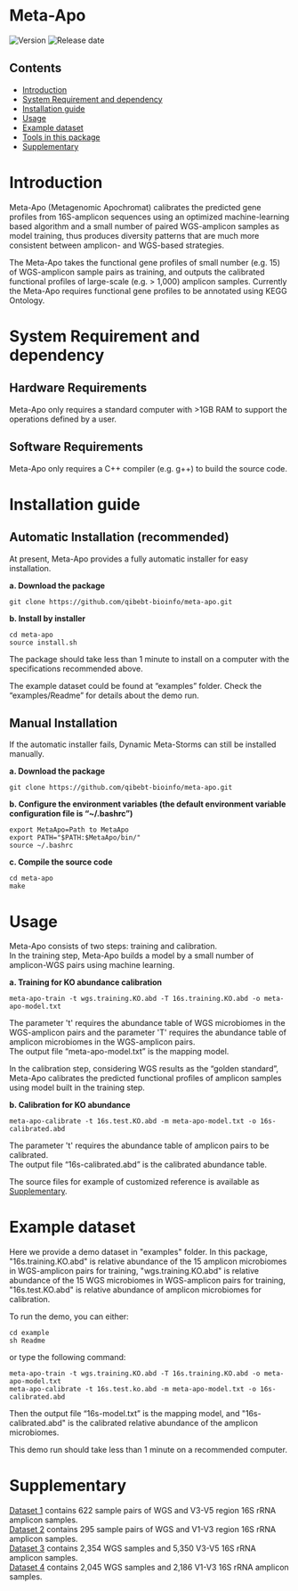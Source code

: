 # Meta-Apo

![Version](https://img.shields.io/badge/Version-1.0%20)
![Release date](https://img.shields.io/badge/Release%20date-Nov.%2008%2C%202019-brightgreen)



## Contents

- [Introduction](#introduction)
- [System Requirement and dependency](#system-requirement-and-dependency)
- [Installation guide](#installation-guide)
- [Usage](#usage)
- [Example dataset](#example-dataset)
- [Tools in this package](#tools-in-this-package)
- [Supplementary](#supplementary)

# Introduction

Meta-Apo (Metagenomic Apochromat) calibrates the predicted gene profiles from 16S-amplicon sequences using an optimized machine-learning based algorithm and a small number of paired WGS-amplicon samples as model training, thus produces diversity patterns that are much more consistent between amplicon- and WGS-based strategies.

The Meta-Apo takes the functional gene profiles of small number (e.g. 15) of WGS-amplicon sample pairs as training, and outputs the calibrated functional profiles of large-scale (e.g. > 1,000) amplicon samples. Currently the Meta-Apo requires functional gene profiles to be annotated using KEGG Ontology.



# System Requirement and dependency

## Hardware Requirements

Meta-Apo only requires a standard computer with >1GB RAM to support the operations defined by a user.

## Software Requirements

Meta-Apo only requires a C++ compiler (e.g. g++) to build the source code.

# Installation guide

## Automatic Installation (recommended)

At present, Meta-Apo provides a fully automatic installer for easy installation.

**a. Download the package**
```
git clone https://github.com/qibebt-bioinfo/meta-apo.git	
```

**b. Install by installer**
```
cd meta-apo
source install.sh
```

The package should take less than 1 minute to install on a computer with the specifications recommended above.

The example dataset could be found at “examples” folder. Check the “examples/Readme” for details about the demo run.

## Manual Installation

If the automatic installer fails, Dynamic Meta-Storms can still be installed manually.

**a. Download the package**
```
git clone https://github.com/qibebt-bioinfo/meta-apo.git	
```

**b. Configure the environment variables (the default environment variable configuration file is “~/.bashrc”)**
```
export MetaApo=Path to MetaApo
export PATH="$PATH:$MetaApo/bin/"
source ~/.bashrc
```
**c. Compile the source code**
```
cd meta-apo
make
```
# Usage
Meta-Apo consists of two steps: training and calibration.  
In the training step, Meta-Apo builds a model by a small number of amplicon-WGS pairs using machine learning.  

**a. Training for KO abundance calibration**
```
meta-apo-train -t wgs.training.KO.abd -T 16s.training.KO.abd -o meta-apo-model.txt
```
The parameter 't' requires the abundance table of WGS microbiomes in the WGS-amplicon pairs and the parameter 'T' requires the abundance table of amplicon microbiomes in the WGS-amplicon pairs.  
The output file “meta-apo-model.txt” is the mapping model.   

In the calibration step, considering WGS results as the “golden standard”, Meta-Apo calibrates the predicted functional profiles of amplicon samples using model built in the training step.  

**b. Calibration for KO abundance**
```
meta-apo-calibrate -t 16s.test.KO.abd -m meta-apo-model.txt -o 16s-calibrated.abd
```
The parameter 't' requires the abundance table of amplicon pairs to be calibrated.  
The output file “16s-calibrated.abd” is the calibrated abundance table.  

The source files for example of customized reference is available as [Supplementary](#supplementary).  
# Example dataset
Here we provide a demo dataset in "examples" folder. In this package, "16s.training.KO.abd" is relative abundance of the 15 amplicon microbiomes in WGS-amplicon pairs for training, "wgs.training.KO.abd" is relative abundance of the 15 WGS microbiomes in WGS-amplicon pairs for training, "16s.test.KO.abd" is relative abundance of amplicon microbiomes for calibration.

To run the demo, you can either:
```
cd example
sh Readme
```
or type the following command:
```
meta-apo-train -t wgs.training.KO.abd -T 16s.training.KO.abd -o meta-apo-model.txt
meta-apo-calibrate -t 16s.test.ko.abd -m meta-apo-model.txt -o 16s-calibrated.abd
```
Then the output file “16s-model.txt” is the mapping model, and "16s-calibrated.abd" is the calibrated relative abundance of the amplicon microbiomes.

This demo run should take less than 1 minute on a recommended computer.


# Supplementary

[Dataset 1](***) contains 622 sample pairs of WGS and V3-V5 region 16S rRNA amplicon samples.  
[Dataset 2](***) contains 295 sample pairs of WGS and V1-V3 region 16S rRNA amplicon samples.  
[Dataset 3](***) contains 2,354 WGS samples and 5,350 V3-V5 16S rRNA amplicon samples.  
[Dataset 4](***) contains 2,045 WGS samples and 2,186 V1-V3 16S rRNA amplicon samples.  
